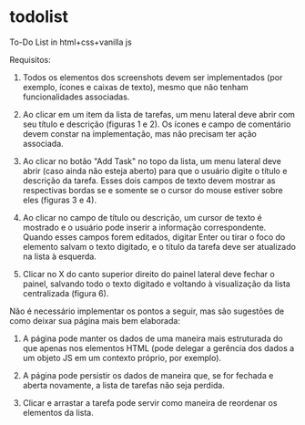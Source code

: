 # todolist
To-Do List in html+css+vanilla js

Requisitos:

1. Todos os elementos dos screenshots devem ser implementados (por exemplo, ícones e caixas de texto), mesmo que não tenham funcionalidades associadas.

2. Ao clicar em um item da lista de tarefas, um menu lateral deve abrir com seu título e descrição (figuras 1 e 2). Os ícones e campo de comentário devem constar na implementação, mas não precisam ter ação associada.

3. Ao clicar no botão "Add Task" no topo da lista, um menu lateral deve abrir (caso ainda não esteja aberto) para que o usuário digite o título e descrição da tarefa. Esses dois campos de texto devem mostrar as respectivas bordas se e somente se o cursor do mouse estiver sobre eles (figuras 3 e 4).

4. Ao clicar no campo de título ou descrição, um cursor de texto é mostrado e o usuário pode inserir a informação correspondente. Quando esses campos forem editados, digitar Enter ou tirar o foco do elemento salvam o texto digitado, e o título da tarefa deve ser atualizado na lista à esquerda.

5. Clicar no X do canto superior direito do painel lateral deve fechar o painel, salvando todo o texto digitado e voltando à visualização da lista centralizada (figura 6).

Não é necessário implementar os pontos a seguir, mas são sugestões de como deixar sua página mais bem elaborada:

1. A página pode manter os dados de uma maneira mais estruturada do que apenas nos elementos HTML (pode delegar a gerência dos dados a um objeto JS em um contexto próprio, por exemplo).

2. A página pode persistir os dados de maneira que, se for fechada e aberta novamente, a lista de tarefas não seja perdida.

3. Clicar e arrastar a tarefa pode servir como maneira de reordenar os elementos da lista.
